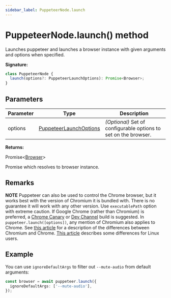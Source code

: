 ```yaml
---
sidebar_label: PuppeteerNode.launch
---
```


# PuppeteerNode.launch() method

Launches puppeteer and launches a browser instance with given arguments and options when specified.

**Signature:**

```typescript
class PuppeteerNode {
  launch(options?: PuppeteerLaunchOptions): Promise<Browser>;
}
```

## Parameters

| Parameter | Type                                                            | Description                                                          |
| --------- | --------------------------------------------------------------- | -------------------------------------------------------------------- |
| options   | [PuppeteerLaunchOptions](./puppeteer.puppeteerlaunchoptions.md) | <i>(Optional)</i> Set of configurable options to set on the browser. |

**Returns:**

Promise&lt;[Browser](./puppeteer.browser.md)&gt;

Promise which resolves to browser instance.

## Remarks

**NOTE** Puppeteer can also be used to control the Chrome browser, but it works best with the version of Chromium it is bundled with. There is no guarantee it will work with any other version. Use `executablePath` option with extreme caution. If Google Chrome (rather than Chromium) is preferred, a [Chrome Canary](https://www.google.com/chrome/browser/canary.html) or [Dev Channel](https://www.chromium.org/getting-involved/dev-channel) build is suggested. In `puppeteer.launch([options])`, any mention of Chromium also applies to Chrome. See [this article](https://www.howtogeek.com/202825/what%E2%80%99s-the-difference-between-chromium-and-chrome/) for a description of the differences between Chromium and Chrome. [This article](https://chromium.googlesource.com/chromium/src/+/lkgr/docs/chromium_browser_vs_google_chrome.md) describes some differences for Linux users.

## Example

You can use `ignoreDefaultArgs` to filter out `--mute-audio` from default arguments:

```ts
const browser = await puppeteer.launch({
  ignoreDefaultArgs: ['--mute-audio'],
});
```
